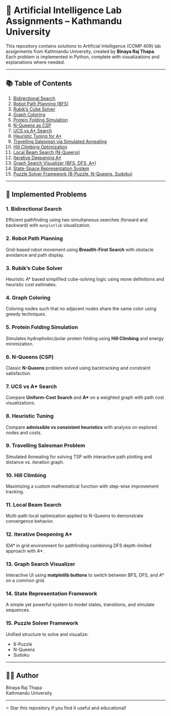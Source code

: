 # 🤖 Artificial Intelligence Lab Assignments – Kathmandu University

This repository contains solutions to Artificial Intelligence (COMP 409) lab assignments from Kathmandu University, created by **Binaya Raj Thapa**.  
Each problem is implemented in Python, complete with visualizations and explanations where needed.

---

## 📚 Table of Contents

1. [Bidirectional Search](#1-bidirectional-search)
2. [Robot Path Planning (BFS)](#2-robot-path-planning)
3. [Rubik’s Cube Solver](#3-rubiks-cube-solver)
4. [Graph Coloring](#4-graph-coloring)
5. [Protein Folding Simulation](#5-protein-folding-simulation)
6. [N-Queens as CSP](#6-n-queens-constraint-satisfaction)
7. [UCS vs A* Search](#7-ucs-vs-a-search)
8. [Heuristic Tuning for A*](#8-heuristic-tuning)
9. [Travelling Salesman via Simulated Annealing](#9-travelling-salesman-problem)
10. [Hill Climbing Optimization](#10-hill-climbing)
11. [Local Beam Search (N-Queens)](#11-local-beam-search)
12. [Iterative Deepening A*](#12-iterative-deepening-a)
13. [Graph Search Visualizer (BFS, DFS, A*)](#13-graph-search-visualizer)
14. [State-Space Representation System](#14-state-representation-framework)
15. [Puzzle Solver Framework (8-Puzzle, N-Queens, Sudoku)](#15-puzzle-solver-framework)

---

## 🧠 Implemented Problems

### 1. Bidirectional Search
Efficient pathfinding using two simultaneous searches (forward and backward) with `matplotlib` visualization.

### 2. Robot Path Planning
Grid-based robot movement using **Breadth-First Search** with obstacle avoidance and path display.

### 3. Rubik’s Cube Solver
Heuristic A* based simplified cube-solving logic using move definitions and heuristic cost estimates.

### 4. Graph Coloring
Coloring nodes such that no adjacent nodes share the same color using greedy techniques.

### 5. Protein Folding Simulation
Simulates hydrophobic/polar protein folding using **Hill Climbing** and energy minimization.

### 6. N-Queens (CSP)
Classic **N-Queens** problem solved using backtracking and constraint satisfaction.

### 7. UCS vs A* Search
Compare **Uniform-Cost Search** and **A\*** on a weighted graph with path cost visualizations.

### 8. Heuristic Tuning
Compare **admissible vs consistent heuristics** with analysis on explored nodes and costs.

### 9. Travelling Salesman Problem
Simulated Annealing for solving TSP with interactive path plotting and distance vs. iteration graph.

### 10. Hill Climbing
Maximizing a custom mathematical function with step-wise improvement tracking.

### 11. Local Beam Search
Multi-path local optimization applied to N-Queens to demonstrate convergence behavior.

### 12. Iterative Deepening A*
IDA* in grid environment for pathfinding combining DFS depth-limited approach with A*.

### 13. Graph Search Visualizer
Interactive UI using **matplotlib buttons** to switch between BFS, DFS, and A* on a common grid.

### 14. State Representation Framework
A simple yet powerful system to model states, transitions, and simulate sequences.

### 15. Puzzle Solver Framework
Unified structure to solve and visualize:
- 8-Puzzle
- N-Queens
- Sudoku

---


## 👨‍💻 Author
Binaya Raj Thapa <br>
Kathmandu University

---

⭐ Star this repository if you find it useful and educational!


